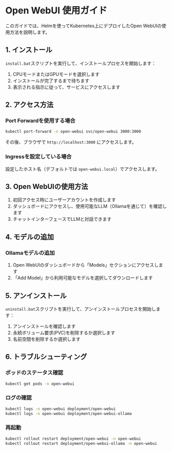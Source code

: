 # Open WebUI 使用ガイド

このガイドでは、Helmを使ってKubernetes上にデプロイしたOpen WebUIの使用方法を説明します。

## 1. インストール

`install.bat`スクリプトを実行して、インストールプロセスを開始します：

1. CPUモードまたはGPUモードを選択します
2. インストールが完了するまで待ちます
3. 表示される指示に従って、サービスにアクセスします

## 2. アクセス方法

### Port Forwardを使用する場合

```bash
kubectl port-forward -n open-webui svc/open-webui 3000:3000
```

その後、ブラウザで `http://localhost:3000` にアクセスします。

### Ingressを設定している場合

設定したホスト名（デフォルトでは `open-webui.local`）でアクセスします。

## 3. Open WebUIの使用方法

1. 初回アクセス時にユーザーアカウントを作成します
2. ダッシュボードにアクセスし、使用可能なLLM（Ollamaを通じて）を確認します
3. チャットインターフェースでLLMと対話できます

## 4. モデルの追加

### Ollamaモデルの追加

1. Open WebUIのダッシュボードから「Models」セクションにアクセスします
2. 「Add Model」から利用可能なモデルを選択してダウンロードします

## 5. アンインストール

`uninstall.bat`スクリプトを実行して、アンインストールプロセスを開始します：

1. アンインストールを確認します
2. 永続ボリューム要求(PVC)を削除するか選択します
3. 名前空間を削除するか選択します

## 6. トラブルシューティング

### ポッドのステータス確認

```bash
kubectl get pods -n open-webui
```

### ログの確認

```bash
kubectl logs -n open-webui deployment/open-webui
kubectl logs -n open-webui deployment/open-webui-ollama
```

### 再起動

```bash
kubectl rollout restart deployment/open-webui -n open-webui
kubectl rollout restart deployment/open-webui-ollama -n open-webui
```

